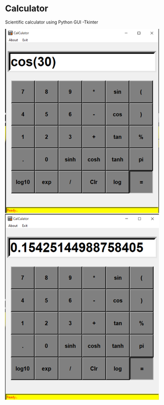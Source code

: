 # Calculator

Scientific calculator using Python GUI -Tkinter

<div align='center'>
  <img src='ss.png'/><br/>
<img src='ss1.png'/>
</div>